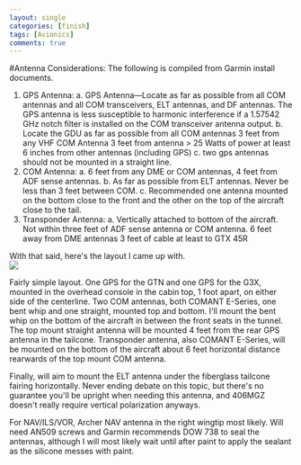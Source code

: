 ```yaml
---
layout: single
categories: [finish]
tags: [Avionics]
comments: true
---
```

#Antenna Considerations:
The following is compiled from Garmin install documents.
1. GPS Antenna:
  a. GPS Antenna—Locate as far as possible from all COM antennas and all COM transceivers, ELT
    antennas, and DF antennas. The GPS antenna is less susceptible to harmonic interference if a
    1.57542 GHz notch filter is installed on the COM transceiver antenna output.
  b. Locate the GDU as far as possible from all COM antennas
      3 feet from any VHF COM Antenna
      3 feet from antenna > 25 Watts of power
      at least 6 inches from other antennas (including GPS)
  c. two gps antennas should not be mounted in a straight line.
2. COM Antenna:
  a. 6 feet from any DME or COM antennas, 4 feet from ADF sense antennas.
  b. As far as possible from ELT antennas. Never be less than 3 feet between COM.
  c. Recommended one antenna mounted on the bottom close to the front and the other on the top of the aircraft close to the tail.
3. Transponder Antenna:
  a. Vertically attached to bottom of the aircraft. Not within three feet of ADF sense antenna or COM antenna.
      6 feet away from DME antennas
      3 feet of cable at least to GTX 45R

With that said, here's the layout I came up with.  
![](http://puu.sh/HII8n/1f8b17467a.png)

Fairly simple layout. One GPS for the GTN and one GPS for the G3X, mounted in the overhead console in the cabin top, 1 foot apart, on either side of the centerline.
Two COM antennas, both COMANT E-Series, one bent whip and one straight, mounted top and bottom. I'll mount the bent whip on the bottom of the aircraft in between the front seats in the tunnel. The top mount straight antenna will be mounted 4 feet from the rear GPS antenna in the tailcone.
Transponder antenna, also COMANT E-Series, will be mounted on the bottom of the aircraft about 6 feet horizontal distance rearwards of the top mount COM antenna.

Finally, will aim to mount the ELT antenna under the fiberglass tailcone fairing horizontally. Never ending debate on this topic, but there's no guarantee you'll be upright when needing this antenna, and 406MGZ doesn't really require vertical polarization anyways.

For NAV/ILS/VOR, Archer NAV antenna in the right wingtip most likely.
Will need AN509 screws and Garmin recommends DOW 738 to seal the antennas, although I will most likely wait until after paint to apply the sealant as the silicone messes with paint. 
